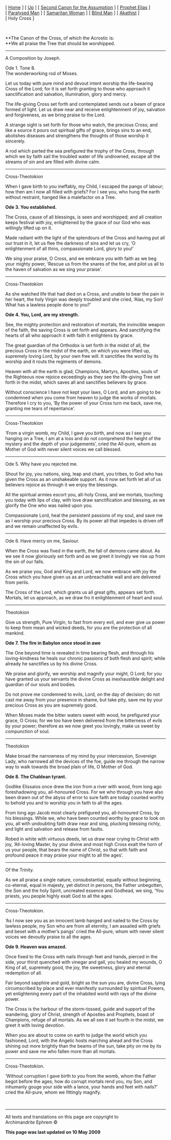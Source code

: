 \[ [Home](index.md) \] \[ [Up](jo-hym.md) \]
\[ [Second Canon for the Assumption](asccan2.md) \]
\[ [Prophet Elias](20julcan2.md) \] \[ [Paralysed Man](ParalCan.md) \]
\[ [Samaritan Woman](SamarCan.md) \] \[ [Blind Man](BlindCanon.md) \]
\[ [Akathist](akathist.md) \] \[ Holy Cross \]

 

**The Canon of the Cross, of which the Acrostic is:  
**We all praise the Tree that should be worshipped.

****

A Composition by Joseph.

Ode 1. Tone 8.  
The wonderworking rod of Moses.

Let us today with pure mind and devout intent worship the life-bearing
Cross of the Lord; for it is set forth granting to those who approach it
sanctification and salvation, illumination, glory and mercy.

The life-giving Cross set forth and contemplated sends out a beam of
grace formed of light. Let us draw near and receive enlightenment of
joy, salvation and forgiveness, as we bring praise to the Lord.

A strange sight is set forth for those who watch, the precious Cross;
and like a source it pours out spiritual gifts of grace, brings sins to
an end, abolishes diseases and strengthens the thoughts of those worship
it sincerely.

A rod which parted the sea prefigured the trophy of the Cross, through
which we by faith sail the troubled water of life undrowned, escape all
the streams of sin and are filled with divine calm.

****

Cross-Theotokion

When I gave birth to you ineffably, my Child, I escaped the pangs of
labour; how then am I now all filled with griefs? For I see you, who
hung the earth without restraint, hanged like a malefactor on a Tree.

**Ode 3. You established.**

The Cross, cause of all blessings, is seen and worshipped; and all
creation keeps festival with joy, enlightened by the grace of our God
who was willingly lifted up on it.

Made radiant with the light of the splendours of the Cross and having
put all our trust in it, let us flee the darkness of sins and let us
cry, ‘O enlightenment of all thins, compassionate Lord, glory to you\!’

We sing your praise, O Cross, and we embrace you with faith as we beg
your mighty power, ‘Rescue us from the snares of the foe, and pilot us
all to the haven of salvation as we sing your praise’.

****

Cross-Theotokion

As she watched life that had died on a Cross, and unable to bear the
pain in her heart, the holy Virgin was deeply troubled and she cried,
‘Alas, my Son\! What has a lawless people done to you?’

**Ode 4. You, Lord, are my strength.**

See, the mighty protection and restoration of mortals, the invincible
weapon of the faith, the saving Cross is set forth and appears. And
sanctifying the hearts of all who approach it with faith it enlightens
by grace.

The great guardian of the Orthodox is set forth in the midst of all, the
precious Cross in the midst of the earth, on which you were lifted up,
supremely loving Lord, by your own free will. It sanctifies the world by
its worship and it routs the regiments of demons.

Heaven with all the earth is glad; Champions, Martyrs, Apostles, souls
of the Righteous now rejoice exceedingly as they see the life-giving
Tree set forth in the midst, which saves all and sanctifies believers by
grace.

Without conscience I have not kept your laws, O Lord, and am going to be
condemned when you come from heaven to judge the works of mortals.
Therefore I cry to you, ‘By the power of your Cross turn me back, save
me, granting me tears of repentance’.

****

Cross-Theotokion

‘From a virgin womb, my Child, I gave you birth, and now as I see you
hanging on a Tree, I am at a loss and do not comprehend the height of
the mystery and the depth of your judgements’, cried the All-pure, whom
as Mother of God with never silent voices we call blessed.

****

Ode 5. Why have you rejected me.

Shout for joy, you nations, sing, leap and chant, you tribes, to God who
has given the Cross as an unshakeable support. As it now set forth let
all of us believers rejoice as through it we enjoy the blessings.

All the spiritual armies escort you, all-holy Cross, and we mortals,
touching you today with lips of clay, with love draw sanctification and
blessing, as we glorify the One who was nailed upon you.

Compassionate Lord, heal the persistent passions of my soul, and save me
as I worship your precious Cross. By its power all that impedes is
driven off and we remain unaffected by evils.

****

Ode 6. Have mercy on me, Saviour.

When the Cross was fixed in the earth, the fall of demons came about. As
we see it now gloriously set forth and as we greet it lovingly we rise
up from the sin of our falls.

As we praise you, God and King and Lord, we now embrace with joy the
Cross which you have given us as an unbreachable wall and are delivered
from perils.

The Cross of the Lord, which grants us all great gifts, appears set
forth. Mortals, let us approach, as we draw fro it enlightenment of
heart and soul.

****

Theotokion

Give us strength, Pure Virgin, to fast from every evil, and ever give us
power to keep from mean and wicked deeds, for you are the protection of
all mankind.

**Ode 7. The fire in Babylon once stood in awe**

The One beyond time is revealed in time bearing flesh, and through his
loving-kindness he heals our chronic passions of both flesh and spirit;
while already he sanctifies us by his divine Cross.

We praise and glorify, we worship and magnify your might, O Lord; for
you have granted us your servants the divine Cross as inexhaustible
delight and guardian of our souls and bodies.

Do not prove me condemned to evils, Lord, on the day of decision; do not
cast me away from your presence in shame, but take pity, save me by your
precious Cross as you are supremely good.

When Moses made the bitter waters sweet with wood, he prefigured your
grace, O Cross; for we too have been delivered from the bitterness of
evils by your power; therefore as we now greet you lovingly, make us
sweet by compunction of soul.

****

Theotokion

Make broad the narrowness of my mind by your intercession, Sovereign
Lady, who narrowed all the devices of the foe, guide me through the
narrow way to walk towards the broad plain of life, O Mother of God.

**Ode 8. The Chaldean tyrant.**

Godlike Elissaios once drew the iron from a river with wood, from long
ago foreshadowing you, all-honoured Cross. For we who through you have
also been drawn out of the abyss of error to sure faith are today
counted worthy to behold you and to worship you in faith to all the
ages.

From long ago Jacob most clearly prefigured you, all-honoured Cross, by
his blessings. While we, who have been counted worthy by grace to look
on you, all with undoubting faith draw near and sing, plucking blessing
richly, and light and salvation and release from faults.

Robed in white with virtuous deeds, let us draw near crying to Christ
with joy, ‘All-loving Master, by your divine and most high Cross exalt
the horn of us your people, that bears the name of Christ, so that with
faith and profound peace it may praise your might to all the ages’.

****

Of the Trinity.

As we all praise a single nature, consubstantial, equally without
beginning, co-eternal, equal in majesty, yet distinct in persons, the
Father unbegotten, the Son and the holy Spirit, uncreated essence and
Godhead, we sing, ‘You priests, you people highly exalt God to all the
ages.

****

Cross-Theotokion.

‘As I now see you as an innocent lamb hanged and nailed to the Cross by
lawless people, my Son who are from all eternity, I am assailed with
griefs and beset with a mother’s pangs’ cried the All-pure, whom with
never silent voices we devoutly praise to all the ages.

**Ode 9. Heaven was amazed.**

Once fixed to the Cross with nails through feet and hands, pierced in
the side, your thirst quenched with vinegar and gall, you healed my
wounds, O King of all, supremely good, the joy, the sweetness, glory and
eternal redemption of all.

Fair beyond sapphire and gold, bright as the sun you are, divine Cross,
lying circumscribed by place and ever manifestly surrounded by spiritual
Powers, yet enlightening every part of the inhabited world with rays of
the divine power.

The Cross is the harbour of the storm-tossed, guide and support of the
wandering, glory of Christ, strength of Apostles and Prophets, boast of
Champions, refuge of all mortals. As we all see it set fourth in the
midst, we greet it with loving devotion.

When you are about to come on earth to judge the world which you
fashioned, Lord, with the Angelic hosts marching ahead and the Cross
shining out more brightly than the beams of the sun, take pity on me by
its power and save me who fallen more than all mortals.

****

Cross-Theotokion.

‘Without corruption I gave birth to you from the womb, whom the Father
begot before the ages; how do corrupt mortals rend you, my Son, and
inhumanly gouge your side with a lance, your hands and feet with nails?’
cried the All-pure, whom we fittingly magnify.

 

-----

All texts and translations on this page are copyright to  
Archimandrite Ephrem ©

**This page was last updated on 10 May 2009**

